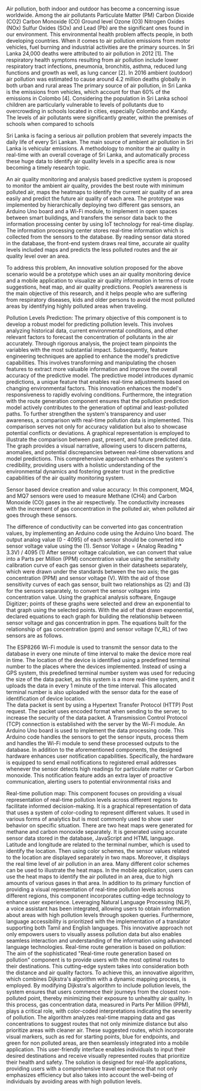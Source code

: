 Air pollution, both indoor and outdoor has become a concerning issue worldwide. Among the air 
pollutants Particulate Matter (PM) Carbon Dioxide (CO2) Carbon Monoxide (CO) Ground level 
Ozone (O3) Nitrogen Oxides (NOx) Sulfur Oxides (SOx) and Lead (Pb) are the significant ones 
found in our environment. This environmental health problem affects people, in both developing 
countries. 
When it comes to air pollution emissions from motor vehicles, fuel burning and industrial 
activities are the primary sources. In Sri Lanka 24,000 deaths were attributed to air pollution in 
2012 [1]. The respiratory health symptoms resulting from air pollution include lower respiratory 
tract infections, pneumonia, bronchitis, asthma, reduced lung functions and growth as well, as 
lung cancer [2]. In 2016 ambient (outdoor) air pollution was estimated to cause around 4.2 
million deaths globally in both urban and rural areas 
The primary source of air pollution, in Sri Lanka is the emissions from vehicles, which account for 
than 60% of the emissions in Colombo [4]. Considering the population in Sri Lanka school 
children are particularly vulnerable to levels of pollutants due to overcrowding in schools located 
in cities, especially Colombo and Kandy. The levels of air pollutants were significantly greater, 
within the premises of schools when compared to schools 

Sri Lanka is facing a serious air pollution problem that severely impacts the daily life of 
every Sri Lankan. The main source of ambient air pollution in Sri Lanka is vehicular 
emissions. A methodology to monitor the air quality in real-time with an overall coverage 
of Sri Lanka, and automatically process these huge data to identify air quality levels in a 
specific area is now becoming a timely research topic. 

An air quality monitoring and analysis based predictive system is proposed to monitor the 
ambient air quality, provides the best route with minimum polluted air, maps the 
heatmaps to identify the current air quality of an area easily and predict the future air 
quality of each area. The prototype was implemented by hierarchically deploying two 
different gas sensors, an Arduino Uno board and a Wi-Fi module, to implement in open 
spaces between smart buildings, and transfers the sensor data back to the information 
processing center by using IoT technology for real-time display. The information 
processing center stores real-time information which is collected from the sensors to the 
database. By reading sensor data stored in the database, the front-end system draws real
time, accurate air quality levels included maps and predicts the less polluted routes and 
the air quality level over an area.  

To address this problem, An innovative solution proposed for the above scenario would 
be a prototype which uses an air quality monitoring device and a mobile application to 
visualize air quality information in terms of route suggestions, heat map, and air quality 
predictions. People’s awareness is the main objective of this research, and it helps people 
who are suffering from respiratory diseases, kids and older persons to avoid the most 
polluted areas by identifying highly polluted areas when traveling. 

Pollution Levels Prediction: 
The primary objective of this component is to develop a robust model for predicting 
pollution levels. This involves analyzing historical data, current environmental conditions, 
and other relevant factors to forecast the concentration of pollutants in the air 
accurately. Through rigorous analysis, the project team pinpoints the variables with the 
most substantial impact. Subsequently, feature engineering techniques are applied to 
enhance the model's predictive capabilities. This involves transforming and manipulating 
the chosen features to extract more valuable information and improve the overall 
accuracy of the predictive model. The predictive model introduces dynamic predictions, 
a unique feature that enables real-time adjustments based on changing environmental 
factors. This innovation enhances the model's responsiveness to rapidly evolving 
conditions. Furthermore, the integration with the route generation component ensures 
that the pollution prediction model actively contributes to the generation of optimal and 
least-polluted paths. 
To further strengthen the system's transparency and user awareness, a comparison with 
real-time pollution data is implemented. This comparison serves not only for accuracy 
validation but also to showcase potential conflicts or deviations. A graphical 
representation is employed to illustrate the comparison between past, present, and 
future predicted data. The graph provides a visual narrative, allowing users to discern 
patterns, anomalies, and potential discrepancies between real-time observations and 
model predictions. This comprehensive approach enhances the system's credibility, 
providing users with a holistic understanding of the environmental dynamics and 
fostering greater trust in the predictive capabilities of the air quality monitoring system.

Sensor based device creation and value accuracy: 
In this component, MQ4, and MQ7 sensors were used to measure Methane (CH4) and 
Carbon Monoxide (CO) gases in the air respectively. The conductivity increases with the 
increment of gas concentration in the polluted air, when polluted air goes through these 
sensors. 

The difference of conductivity can be converted into gas concentration values, by 
implementing an Arduino code using the Arduino Uno board. The output analog value 
(0 - 4095) of each sensor should be converted into sensor voltage value using the (1). 
Sensor Voltage = (Analog Reading * 3.3V) / 4095 (1) 
After sensor voltage calculation, we can convert that value into a Parts per Million (PPM) 
concentration value using the sensitivity calibration curve of each gas sensor given in 
their datasheets separately, which were drawn under the standards between the two 
axis; the gas concentration (PPM) and sensor voltage (V). With the aid of those sensitivity 
curves of each gas sensor, built two relationships as (2) and (3) for the sensors separately, 
to convert the sensor voltages into concentration value. Using the graphical analysis 
software, Engauge Digitizer; points of these graphs were selected and drew an 
exponential to that graph using the selected points. With the aid of that drawn 
exponential, declared equations to each graph for building the relationship between 
sensor voltage and gas concentration in ppm. The equations built for the relationship of 
gas concentration (ppm) and sensor voltage (V_RL) of two sensors are as follows.  
 
 
The ESP8266 Wi-Fi module is used to transmit the sensor data to the database in every 
one minute of time interval to make the device more real in time. The location of the 
device is identified using a predefined terminal number to the places where the devices 
implemented. Instead of using a GPS system, this predefined terminal number system 
was used for reducing the size of the data packet, as this system is a more real-time 
system, and it uploads the data in every 1 minute of the time interval. This allocated 
terminal number is also uploaded with the sensor data for the ease of identification of 
device location.  
The data packet is sent by using a Hypertext Transfer Protocol (HTTP) Post request. The 
packet uses encoded format when sending to the server, to increase the security of the 
data packet. A Transmission Control Protocol (TCP) connection is established with the 
server by the Wi-Fi module. An Arduino Uno board is used to implement the data 
processing code. This Arduino code handles the sensors to get the sensor inputs, process 
them and handles the Wi-Fi module to send these processed outputs to the database. 
In addition to the aforementioned components, the designed hardware enhances user 
notification capabilities. Specifically, the hardware is equipped to send email 
notifications to registered email addresses whenever the sensor detects high readings 
for particulate matter or Carbon monoxide. This notification feature adds an extra layer 
of proactive communication, alerting users to potential environmental risks and 

Real-time pollution map: 
This component focuses on providing a visual representation of real-time pollution levels across 
different regions to facilitate informed decision-making. It is a graphical representation of data 
that uses a system of color-coding to represent different values. It used in various forms of 
analytics but is most commonly used to show user behavior on specific situation. There are two 
heat maps were generated for methane and carbon monoxide separately. It is generated using 
accurate sensor data stored in the database, JavaScript and HTML language. Latitude and 
longitude are related to the terminal number, which is used to identify the location. Then using 
color schemes, the sensor values related to the location are displayed separately in two maps. 
Moreover, it displays the real time level of air pollution in an area. Many different color schemes 
can be used to illustrate the heat maps. In the mobile application, users can use the heat maps 
to identify the air polluted in an area, due to high amounts of various gases in that area. 
In addition to its primary function of providing a visual representation of real-time pollution levels 
across different regions, this component incorporates cutting-edge technology to enhance user 
experience. Leveraging Natural Language Processing (NLP), a voice assistant has been integrated, 
allowing users to obtain information about areas with high pollution levels through spoken 
queries. Furthermore, language accessibility is prioritized with the implementation of a 
translator supporting both Tamil and English languages. This innovative approach not only 
empowers users to visually assess pollution data but also enables seamless interaction and 
understanding of the information using advanced language technologies. 
Real-time route generation is based on pollution: 
The aim of the sophisticated "Real-time route generation based on pollution" component is to 
provide users with the most optimal routes to their destinations. This cutting-edge system takes 
into consideration both the distance and air quality factors. To achieve this, an innovative 
algorithm, which combines Dijkstra's algorithm with a dynamic mapping process, is employed. By 
modifying Dijkstra's algorithm to include pollution levels, the system ensures that users 
commence their journeys from the closest non-polluted point, thereby minimizing their exposure 
to unhealthy air quality. In this process, gas concentration data, measured in Parts Per Million 
(PPM), plays a critical role, with color-coded interpretations indicating the severity of pollution. 
The algorithm analyzes real-time mapping data and gas concentrations to suggest routes that not 
only minimize distance but also prioritize areas with cleaner air. These suggested routes, which 
incorporate visual markers, such as red for starting points, blue for endpoints, and green for non
polluted areas, are then seamlessly integrated into a mobile application. This user-friendly 
interface enables individuals to input their desired destinations and receive visually represented 
routes that prioritize their health and safety. The solution is designed for real-life applications, 
providing users with a comprehensive travel experience that not only emphasizes efficiency but 
also takes into account the well-being of individuals by avoiding areas with high pollution levels. 
